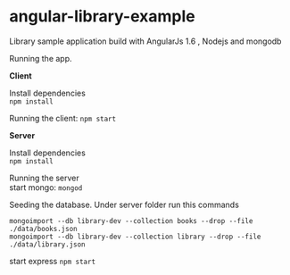 # angular-library-example
Library sample application build with AngularJs 1.6 , Nodejs and mongodb

Running the app.

**Client**

Install dependencies
<br>
`npm install`

Running the client: 
`npm start`

**Server**

Install dependencies
<br>
`npm install`

Running the server
<br>
start mongo: 
`mongod`


Seeding the database.
Under server folder run this commands

`mongoimport --db library-dev --collection books --drop --file ./data/books.json`
<br>
`mongoimport --db library-dev --collection library --drop --file ./data/library.json`

start express 
`npm start`
